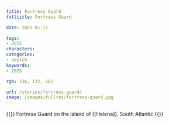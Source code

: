 ```yaml
---
title: Fortress Guard
fulltitle: Fortress Guard

date: 2025-01-11

tags:
- 2025
characters:
categories:
- sketch
keywords:
- 2025

rgb: 136, 132, 161

url: /stories/fortress-guard/
image: /images/fullres/fortress-guard.jpg
---
```

{{<note caption>}}
Fortress Guard on the island of [[Helena]], South Atlantic
{{</note>}}